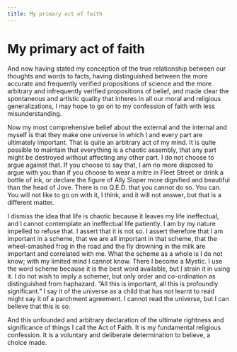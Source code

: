 ```yaml
---
title: My primary act of faith
---
```

# My primary act of faith

And now having stated my conception of the true relationship between our
thoughts and words to facts, having distinguished between the more
accurate and frequently verified propositions of science and the more
arbitrary and infrequently verified propositions of belief, and made
clear the spontaneous and artistic quality that inheres in all our moral
and religious generalizations, I may hope to go on to my confession of
faith with less misunderstanding.

Now my most comprehensive belief about the external and the internal and
myself is that they make one universe in which I and every part are
ultimately important. That is quite an arbitrary act of my mind. It is
quite possible to maintain that everything is a chaotic assembly, that
any part might be destroyed without affecting any other part. I do not
choose to argue against that. If you choose to say that, I am no more
disposed to argue with you than if you choose to wear a mitre in Fleet
Street or drink a bottle of ink, or declare the figure of Ally Sloper
more dignified and beautiful than the head of Jove. There is no Q.E.D.
that you cannot do so. You can. You will not like to go on with it, I
think, and it will not answer, but that is a different matter.

I dismiss the idea that life is chaotic because it leaves my life
ineffectual, and I cannot contemplate an ineffectual life patiently. I
am by my nature impelled to refuse that. I assert that it is not so. I
assert therefore that I am important in a scheme, that we are all
important in that scheme, that the wheel-smashed frog in the road and
the fly drowning in the milk are important and correlated with me. What
the scheme as a whole is I do not know; with my limited mind I cannot
know. There I become a Mystic. I use the word scheme because it is the
best word available, but I strain it in using it. I do not wish to imply
a schemer, but only order and co-ordination as distinguished from
haphazard. “All this is important, all this is profoundly significant.”
I say it of the universe as a child that has not learnt to read might
say it of a parchment agreement. I cannot read the universe, but I can
believe that this is so.

And this unfounded and arbitrary declaration of the ultimate rightness
and significance of things I call the Act of Faith. It is my fundamental
religious confession. It is a voluntary and deliberate determination to
believe, a choice made.
